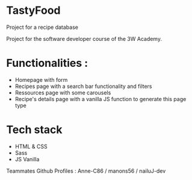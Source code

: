 # TastyFood
Project for a recipe database

Project for the software developer course of the 3W Academy.

# Functionalities :
- Homepage with form
- Recipes page with a search bar functionality and filters
- Ressources page with some carousels
- Recipe's details page with a vanilla JS function to generate this page type

# Tech stack
- HTML & CSS
- Sass
- JS Vanilla

Teammates Github Profiles : Anne-C86 / manons56 / nailuJ-dev
